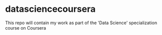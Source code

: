 datasciencecoursera
===================

This repo will contain my work as part of the 'Data Science' specialization course on Coursera
